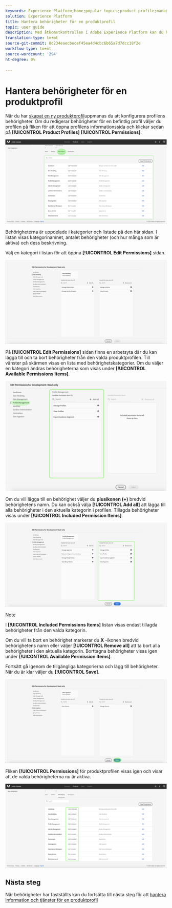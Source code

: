 ```yaml
---
keywords: Experience Platform;home;popular topics;product profile;manage permissions
solution: Experience Platform
title: Hantera behörigheter för en produktprofil
topic: user guide
description: Med åtkomstkontrollen i Adobe Experience Platform kan du hantera roller och behörigheter för olika plattformsfunktioner med Adobe Admin Console. Det här dokumentet är en guide till hur du hanterar behörigheter för en produktprofil för Platform.
translation-type: tm+mt
source-git-commit: 8d234eaecbecef45ea4d4cbc6b65a7d7dcc18f2e
workflow-type: tm+mt
source-wordcount: '294'
ht-degree: 0%

---
```



# Hantera behörigheter för en produktprofil

När du har [skapat en ny produktprofil](#create-a-new-product-profile)uppmanas du att konfigurera profilens behörigheter. Om du redigerar behörigheter för en befintlig profil väljer du profilen på fliken för att öppna profilens informationssida och klickar sedan på **[!UICONTROL Product Profiles]** **[!UICONTROL Permissions]**.

![profile-permissions](../images/profile-permissions.png)

Behörigheterna är uppdelade i kategorier och listade på den här sidan. I listan visas kategorinamnet, antalet behörigheter (och hur många som är aktiva) och dess beskrivning.

Välj en kategori i listan för att öppna **[!UICONTROL Edit Permissions]** sidan.

![redigera-behörigheter](../images/edit-permissions.png)

På **[!UICONTROL Edit Permissions]** sidan finns en arbetsyta där du kan lägga till och ta bort behörigheter från den valda produktprofilen. Till vänster på skärmen visas en lista med behörighetskategorier. Om du väljer en kategori ändras behörigheterna som visas under **[!UICONTROL Available Permissions Items]**.

![change-permissions-category](../images/change-permissions-category.png)

Om du vill lägga till en behörighet väljer du **plusikonen (+)** bredvid behörighetens namn. Du kan också välja **[!UICONTROL Add all]** att lägga till alla behörigheter i den aktuella kategorin i profilen. Tillagda behörigheter visas under **[!UICONTROL Included Permission Items]**.

![add-permissions](../images/add-permissions.png)

>[!NOTE]
>
>I **[!UICONTROL Included Permissions Items]** listan visas endast tillagda behörigheter från den valda kategorin.

Om du vill ta bort en behörighet markerar du **X** -ikonen bredvid behörighetens namn eller väljer **[!UICONTROL Remove all]** att ta bort alla behörigheter i den aktuella kategorin. Borttagna behörigheter visas igen under **[!UICONTROL Available Permission Items]**.

Fortsätt gå igenom de tillgängliga kategorierna och lägg till behörigheter. När du är klar väljer du **[!UICONTROL Save]**.

![behörigheter-avsluta](../images/permissions-finish.png)

Fliken **[!UICONTROL Permissions]** för produktprofilen visas igen och visar att de valda behörigheterna nu är aktiva.

![added-permissions](../images/added-permissions.png)

## Nästa steg

När behörigheter har fastställts kan du fortsätta till nästa steg för att [hantera information och tjänster för en produktprofil](details-and-services.md)